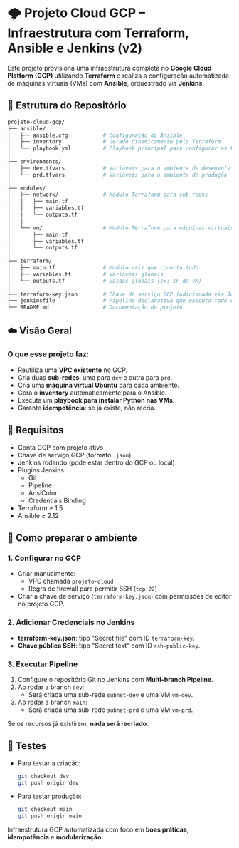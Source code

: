 # 🌩️ Projeto Cloud GCP – Infraestrutura com Terraform, Ansible e Jenkins (v2)

Este projeto provisiona uma infraestrutura completa no **Google Cloud Platform (GCP)** utilizando **Terraform** e realiza a configuração automatizada de máquinas virtuais (VMs) com **Ansible**, orquestrado via **Jenkins**.

## 📂 Estrutura do Repositório

```bash
projeto-cloud-gcp/
├── ansible/
│   ├── ansible.cfg           # Configuração do Ansible
│   ├── inventory             # Gerado dinamicamente pelo Terraform
│   └── playbook.yml          # Playbook principal para configurar as VMs
│
├── environments/
│   ├── dev.tfvars            # Variáveis para o ambiente de desenvolvimento
│   └── prd.tfvars            # Variáveis para o ambiente de produção
│
├── modules/
│   ├── network/              # Módulo Terraform para sub-redes
│   │   ├── main.tf
│   │   ├── variables.tf
│   │   └── outputs.tf
│   │
│   └── vm/                   # Módulo Terraform para máquinas virtuais
│       ├── main.tf
│       ├── variables.tf
│       └── outputs.tf
│
├── terraform/
│   ├── main.tf               # Módulo raiz que conecta tudo
│   ├── variables.tf          # Variáveis globais
│   └── outputs.tf            # Saídas globais (ex: IP da VM)
│
├── terraform-key.json        # Chave de serviço GCP (adicionada via Jenkins)
├── jenkinsfile               # Pipeline declarativa que executa todo o fluxo
└── README.md                 # Documentação do projeto
```

## ☁️ Visão Geral

### O que esse projeto faz:
- Reutiliza uma **VPC existente** no GCP.
- Cria duas **sub-redes**: uma para `dev` e outra para `prd`.
- Cria uma **máquina virtual Ubuntu** para cada ambiente.
- Gera o **inventory** automaticamente para o Ansible.
- Executa um **playbook para instalar Python nas VMs**.
- Garante **idempotência**: se já existe, não recria.

## 🧰 Requisitos

- Conta GCP com projeto ativo
- Chave de serviço GCP (formato `.json`)
- Jenkins rodando (pode estar dentro do GCP ou local)
- Plugins Jenkins:
  - Git
  - Pipeline
  - AnsiColor
  - Credentials Binding
- Terraform ≥ 1.5
- Ansible ≥ 2.12

## 🚀 Como preparar o ambiente

### 1. Configurar no GCP

- Criar manualmente:
  - VPC chamada `projeto-cloud`
  - Regra de firewall para permitir SSH (`tcp:22`)
- Criar a chave de serviço (`terraform-key.json`) com permissões de editor no projeto GCP.

### 2. Adicionar Credenciais no Jenkins

- **terraform-key.json**: tipo "Secret file" com ID `terraform-key`.
- **Chave pública SSH**: tipo "Secret text" com ID `ssh-public-key`.

### 3. Executar Pipeline

1. Configure o repositório Git no Jenkins com **Multi-branch Pipeline**.
2. Ao rodar a branch `dev`:
   - Será criada uma sub-rede `subnet-dev` e uma VM `vm-dev`.
3. Ao rodar a branch `main`:
   - Será criada uma sub-rede `subnet-prd` e uma VM `vm-prd`.

Se os recursos já existirem, **nada será recriado**.

## 🧪 Testes

- Para testar a criação:
  ```bash
  git checkout dev
  git push origin dev
  ```
- Para testar produção:
  ```bash
  git checkout main
  git push origin main
  ```

Infraestrutura GCP automatizada com foco em **boas práticas**, **idempotência** e **modularização**.
